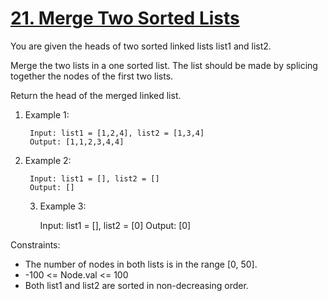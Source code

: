 # [21. Merge Two Sorted Lists](https://leetcode.com/problems/merge-two-sorted-lists/)

You are given the heads of two sorted linked lists list1 and list2.

Merge the two lists in a one sorted list. 
The list should be made by splicing together the nodes of the first two lists.

Return the head of the merged linked list.


1. Example 1:

        Input: list1 = [1,2,4], list2 = [1,3,4]
        Output: [1,1,2,3,4,4]

2. Example 2:

        Input: list1 = [], list2 = []
        Output: []

   3. Example 3:

       Input: list1 = [], list2 = [0]
       Output: [0]


Constraints:

- The number of nodes in both lists is in the range [0, 50].
- -100 <= Node.val <= 100
- Both list1 and list2 are sorted in non-decreasing order.